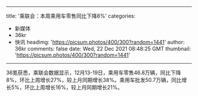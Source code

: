 
---
title: '乘联会：本周乘用车零售同比下降8%'
categories: 
 - 新媒体
 - 36kr
 - 快讯
headimg: 'https://picsum.photos/400/300?random=1441'
author: 36kr
comments: false
date: Wed, 22 Dec 2021 08:48:25 GMT
thumbnail: 'https://picsum.photos/400/300?random=1441'
---

<div>   
36氪获悉，乘联会数据显示，12月13-19日，乘用车零售46.8万辆，同比下降8%，环比上周增长27%，较上月同期增长38%。乘用车批发50.7万辆，同比增长5%，环比上周增长16%，较上月同期增长21%。  
</div>
            